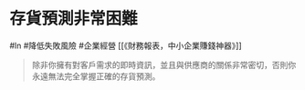 # 存貨預測非常困難
#ln #降低失敗風險 #企業經營
[[《財務報表，中小企業賺錢神器》]]
> 除非你擁有對客戶需求的即時資訊，並且與供應商的關係非常密切，否則你永遠無法完全掌握正確的存貨預測。
